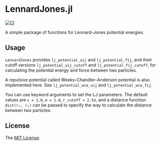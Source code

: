 # LennardJones.jl

[![CI](https://github.com/sunoru/LennardJones.jl/actions/workflows/ci.yml/badge.svg)](https://github.com/sunoru/LennardJones.jl/actions/workflows/ci.yml)

A simple package of functions for Lennard-Jones potential energies.

## Usage

`LennardJones` provides `lj_potential_uij` and `lj_potential_fij`, and their cutoff versions `lj_potential_uij_cutoff` and `lj_potential_fij_cutoff`, for calculating the potential energy and force between two particles.

A repulsive potential called Weeks–Chandler–Anderson potential is also implemented here. See `lj_potential_wca_uij` and `lj_potential_wca_fij`.

You can use keyword arguments to set the LJ parameters. The default values are `ϵ = 1.0`, `σ = 1.0`, `r_cutoff = 2.5σ`,
and a distance function `dist(r₁, r₂)` can be passed to specify the way to calculate the distance between two particles.

## License

The [MIT License](https://sunoru.mit-license.org/).
